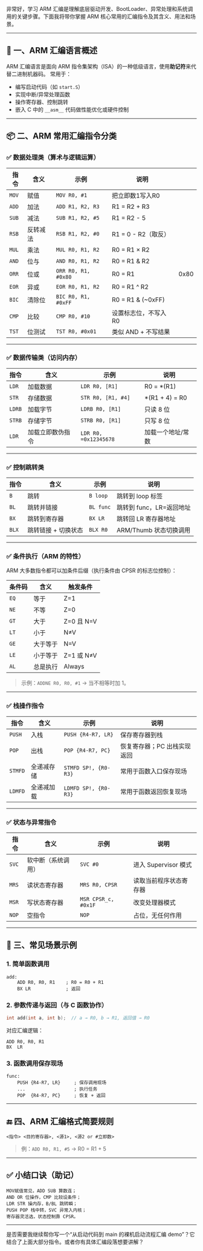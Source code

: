 非常好，学习 ARM 汇编是理解底层驱动开发、BootLoader、异常处理和系统调用的关键步骤。下面我将带你掌握 ARM 核心常用的汇编指令及其含义、用法和场景。

---

## 🧠 一、ARM 汇编语言概述

ARM 汇编语言是面向 ARM 指令集架构（ISA）的一种低级语言，使用**助记符**来代替二进制机器码。
常用于：

* 编写启动代码（如 `start.S`）
* 实现中断/异常处理函数
* 操作寄存器、控制跳转
* 嵌入 C 中的 `__asm__` 代码做性能优化或硬件控制

---

## 📦 二、ARM 常用汇编指令分类

### ✅ 数据处理类（算术与逻辑运算）

| 指令    | 含义   | 示例                  | 说明                 |      |
| ----- | ---- | ------------------- | ------------------ | ---- |
| `MOV` | 赋值   | `MOV R0, #1`        | 把立即数1写入R0          |      |
| `ADD` | 加法   | `ADD R1, R2, R3`    | R1 = R2 + R3       |      |
| `SUB` | 减法   | `SUB R1, R2, #5`    | R1 = R2 - 5        |      |
| `RSB` | 反转减法 | `RSB R1, R2, #0`    | R1 = 0 - R2（取反）    |      |
| `MUL` | 乘法   | `MUL R0, R1, R2`    | R0 = R1 × R2       |      |
| `AND` | 位与   | `AND R0, R1, R2`    | R0 = R1 & R2       |      |
| `ORR` | 位或   | `ORR R0, R1, #0x80` | R0 = R1            | 0x80 |
| `EOR` | 异或   | `EOR R0, R1, R2`    | R0 = R1 ^ R2       |      |
| `BIC` | 清除位  | `BIC R0, R1, #0xFF` | R0 = R1 & (\~0xFF) |      |
| `CMP` | 比较   | `CMP R0, #10`       | 设置标志位，不写入 R0       |      |
| `TST` | 位测试  | `TST R0, #0x01`     | 类似 AND + 不写结果      |      |

---

### ✅ 数据传输类（访问内存）

| 指令     | 含义       | 示例                    | 说明              |
| ------ | -------- | --------------------- | --------------- |
| `LDR`  | 加载数据     | `LDR R0, [R1]`        | R0 = \*(R1)     |
| `STR`  | 存储数据     | `STR R0, [R1, #4]`    | \*(R1 + 4) = R0 |
| `LDRB` | 加载字节     | `LDRB R0, [R1]`       | 只读 8 位          |
| `STRB` | 存储字节     | `STRB R0, [R1]`       | 只写 8 位          |
| `LDR`  | 加载立即数伪指令 | `LDR R0, =0x12345678` | 加载一个地址/常数       |

---

### ✅ 控制跳转类

| 指令    | 含义          | 示例        | 说明               |
| ----- | ----------- | --------- | ---------------- |
| `B`   | 跳转          | `B loop`  | 跳转到 loop 标签      |
| `BL`  | 跳转并链接       | `BL func` | 跳转到 func，LR=返回地址 |
| `BX`  | 跳转到寄存器      | `BX LR`   | 跳转回 LR 寄存器地址     |
| `BLX` | 跳转链接 + 切换状态 | `BLX R0`  | ARM/Thumb 状态切换调用 |

---

### ✅ 条件执行（ARM 的特性）

ARM 大多数指令都可以加条件后缀（执行条件由 CPSR 的标志位控制）：

| 条件码  | 含义   | 触发条件      |
| ---- | ---- | --------- |
| `EQ` | 等于   | Z=1       |
| `NE` | 不等   | Z=0       |
| `GT` | 大于   | Z=0 且 N=V |
| `LT` | 小于   | N≠V       |
| `GE` | 大于等于 | N=V       |
| `LE` | 小于等于 | Z=1 或 N≠V |
| `AL` | 总是执行 | Always    |

> 示例：`ADDNE R0, R0, #1` → 当不相等时加 1。

---

### ✅ 栈操作指令

| 指令      | 含义    | 示例                   | 说明              |
| ------- | ----- | -------------------- | --------------- |
| `PUSH`  | 入栈    | `PUSH {R4-R7, LR}`   | 保存寄存器到栈         |
| `POP`   | 出栈    | `POP {R4-R7, PC}`    | 恢复寄存器；PC 出栈实现返回 |
| `STMFD` | 全递减存储 | `STMFD SP!, {R0-R3}` | 常用于函数入口保存现场     |
| `LDMFD` | 全递减加载 | `LDMFD SP!, {R0-R3}` | 常用于函数返回恢复现场     |

---

### ✅ 状态与异常指令

| 指令    | 含义        | 示例                  | 说明               |
| ----- | --------- | ------------------- | ---------------- |
| `SVC` | 软中断（系统调用） | `SVC #0`            | 进入 Supervisor 模式 |
| `MRS` | 读状态寄存器    | `MRS R0, CPSR`      | 读取当前程序状态寄存器      |
| `MSR` | 写状态寄存器    | `MSR CPSR_c, #0x1F` | 改变处理器模式          |
| `NOP` | 空指令       | `NOP`               | 占位，无任何作用         |

---

## 🚦 三、常见场景示例

### 1. 简单函数调用

```assembly
add:
    ADD R0, R0, R1    ; R0 = R0 + R1
    BX LR             ; 返回
```

### 2. 参数传递与返回（与 C 函数协作）

```c
int add(int a, int b);  // a → R0, b → R1, 返回值 → R0
```

对应汇编逻辑：

```assembly
ADD R0, R0, R1
BX  LR
```

### 3. 函数调用保存现场

```assembly
func:
    PUSH {R4-R7, LR}     ; 保存调用现场
    ...                  ; 执行任务
    POP  {R4-R7, PC}     ; 恢复 + 返回
```

---

## 🔚 四、ARM 汇编格式简要规则

```assembly
<指令> <目的寄存器>, <源1>, <源2 or #立即数>
```

> 例：`ADD R0, R1, #5` → R0 = R1 + 5

---

## ✅ 小结口诀（助记）

```
MOV赋值常见，ADD SUB 算数连；
AND OR 位操作，CMP 比较设条件；
LDR STR 操内存，B/BL 跳转瞬；
PUSH POP 栈中转，SVC 异常入内核；
寄存器灵活选，状态控制靠 CPSR。
```

---

是否需要我继续帮你写一个“从启动代码到 main 的裸机启动流程汇编 demo”？它结合了上面大部分指令。或者你有具体汇编段落想要讲解？
